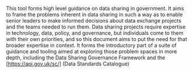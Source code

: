 This tool forms high level guidance on data sharing in government. It aims to frame the problems inherent in data sharing in such a way as to enable senior leaders to make informed decisions about data exchange projects and the teams needed to run them. Data sharing projects require expertise in technology, data, policy, and governance, but individuals come to them with their own priorities, and so this document aims to put the need for that broader expertise in context. It forms the introductory part of a suite of guidance and tooling aimed at exploring those problem spaces in more depth, including the Data Sharing Governance Framework and the [https://api.gov.uk/sc/] (Data Standards Catalogue)
